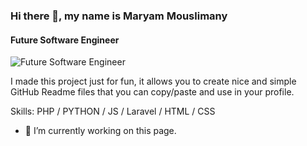 ### Hi there 👋, my name is Maryam Mouslimany
#### Future Software Engineer
![Future Software Engineer](https://arturssmirnovs.github.io/github-profile-readme-generator/images/banner.png)

I made this project just for fun, it allows you to create nice and simple GitHub Readme files that you can copy/paste and use in your profile.

Skills: PHP / PYTHON / JS / Laravel / HTML / CSS

- 🔭 I’m currently working on this page. 
